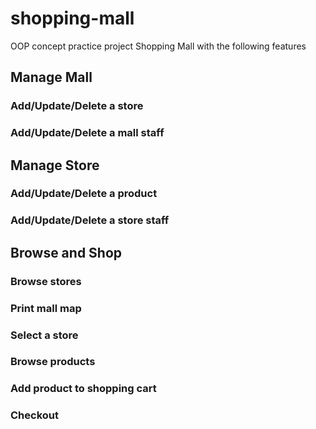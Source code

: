 # shopping-mall
OOP concept practice project
Shopping Mall with the following features

## Manage Mall
### Add/Update/Delete a store
### Add/Update/Delete a mall staff

## Manage Store
### Add/Update/Delete a product
### Add/Update/Delete a store staff


## Browse and Shop
### Browse stores
### Print mall map
### Select a store
### Browse products
### Add product to shopping cart
### Checkout
